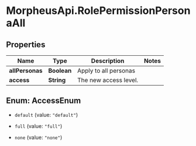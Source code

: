 # MorpheusApi.RolePermissionPersonaAll

## Properties

Name | Type | Description | Notes
------------ | ------------- | ------------- | -------------
**allPersonas** | **Boolean** | Apply to all personas | 
**access** | **String** | The new access level. | 



## Enum: AccessEnum


* `default` (value: `"default"`)

* `full` (value: `"full"`)

* `none` (value: `"none"`)




